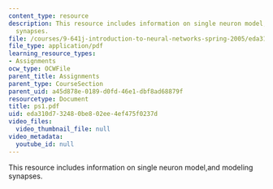 ```yaml
---
content_type: resource
description: This resource includes information on single neuron model,and  modeling
  synapses.
file: /courses/9-641j-introduction-to-neural-networks-spring-2005/eda310d732480be802ee4ef475f0237d_ps1.pdf
file_type: application/pdf
learning_resource_types:
- Assignments
ocw_type: OCWFile
parent_title: Assignments
parent_type: CourseSection
parent_uid: a45d878e-0189-d0fd-46e1-dbf8ad68879f
resourcetype: Document
title: ps1.pdf
uid: eda310d7-3248-0be8-02ee-4ef475f0237d
video_files:
  video_thumbnail_file: null
video_metadata:
  youtube_id: null
---
```

This resource includes information on single neuron model,and  modeling synapses.

